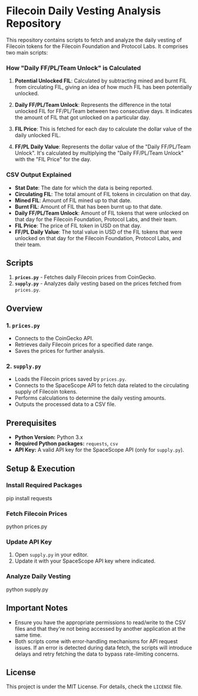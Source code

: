 # Filecoin Daily Vesting Analysis Repository

This repository contains scripts to fetch and analyze the daily vesting of Filecoin tokens for the Filecoin Foundation and Protocol Labs. It comprises two main scripts:

### How "Daily FF/PL/Team Unlock" is Calculated

1. **Potential Unlocked FIL**: Calculated by subtracting mined and burnt FIL from circulating FIL, giving an idea of how much FIL has been potentially unlocked.
   
2. **Daily FF/PL/Team Unlock**: Represents the difference in the total unlocked FIL for FF/PL/Team between two consecutive days. It indicates the amount of FIL that got unlocked on a particular day.

3. **FIL Price**: This is fetched for each day to calculate the dollar value of the daily unlocked FIL.

4. **FF/PL Daily Value**: Represents the dollar value of the "Daily FF/PL/Team Unlock". It's calculated by multiplying the "Daily FF/PL/Team Unlock" with the "FIL Price" for the day.

### CSV Output Explained

- **Stat Date**: The date for which the data is being reported.
- **Circulating FIL**: The total amount of FIL tokens in circulation on that day.
- **Mined FIL**: Amount of FIL mined up to that date.
- **Burnt FIL**: Amount of FIL that has been burnt up to that date.
- **Daily FF/PL/Team Unlock**: Amount of FIL tokens that were unlocked on that day for the Filecoin Foundation, Protocol Labs, and their team.
- **FIL Price**: The price of FIL token in USD on that day.
- **FF/PL Daily Value**: The total value in USD of the FIL tokens that were unlocked on that day for the Filecoin Foundation, Protocol Labs, and their team.
  
## Scripts

1. **`prices.py`** - Fetches daily Filecoin prices from CoinGecko.
2. **`supply.py`** - Analyzes daily vesting based on the prices fetched from `prices.py`.

## Overview

### 1. `prices.py`

- Connects to the CoinGecko API.
- Retrieves daily Filecoin prices for a specified date range.
- Saves the prices for further analysis.

### 2. `supply.py`

- Loads the Filecoin prices saved by `prices.py`.
- Connects to the SpaceScope API to fetch data related to the circulating supply of Filecoin tokens.
- Performs calculations to determine the daily vesting amounts.
- Outputs the processed data to a CSV file.

## Prerequisites

- **Python Version:** Python 3.x
- **Required Python packages:** `requests`, `csv`
- **API Key:** A valid API key for the SpaceScope API (only for `supply.py`).

## Setup & Execution

### Install Required Packages

pip install requests


### Fetch Filecoin Prices

python prices.py


### Update API Key
1. Open `supply.py` in your editor.
2. Update it with your SpaceScope API key where indicated.

### Analyze Daily Vesting

python supply.py


## Important Notes
- Ensure you have the appropriate permissions to read/write to the CSV files and that they're not being accessed by another application at the same time.
- Both scripts come with error-handling mechanisms for API request issues. If an error is detected during data fetch, the scripts will introduce delays and retry fetching the data to bypass rate-limiting concerns.

## License
This project is under the MIT License. For details, check the `LICENSE` file.



